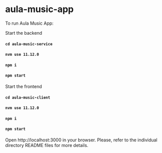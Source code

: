 # aula-music-app
To run Aula Music App:

Start the backend
#### `cd aula-music-service`
#### `nvm use 11.12.0`
#### `npm i`
#### `npm start`

Start the frontend
#### `cd aula-music-client`
#### `nvm use 11.12.0`
#### `npm i`
#### `npm start`

Open http://localhost:3000 in your browser. 
Please, refer to the individual directory README files for more details.
